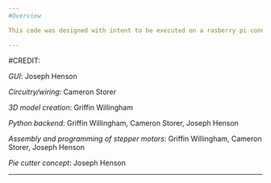 ```yaml
---
#Overview

This code was designed with intent to be executed on a rasberry pi connected to a breadboard through a GPIO interface. Using the inputs and outputs on the GPIO, this code has the ability to display a Tkinter GUI that gives a user the ability to choose how many slices they would like a pie to be cut into. Once a number is selected, a speed can also be chosen before the start button is pressed and the process begins. The Python code would then orchestrate the precise rotations of two stepper motors, one to lower a sharp blade onto the pie and another to spin the pie a specified number of degrees. This process will continue until the pie is cut in the number of slices specified by the user unless interrupted by a physically-installed safety kill switch. Each slice will be a perfect ratio and equivalent in size to every other slice.

---
```


#CREDIT:

*GUI*: Joseph Henson

*Circuitry/wiring*: Cameron Storer

*3D model creation*: Griffin Willingham

*Python backend*: Griffin Willingham, Cameron Storer, Joseph Henson

*Assembly and programming of stepper motors*: Griffin Willingham, Cameron Storer, Joseph Henson

*Pie cutter concept*: Joseph Henson

---
